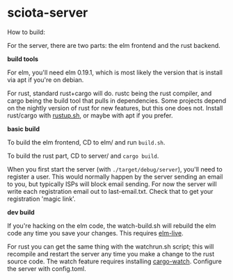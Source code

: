 # sciota-server

How to build:

For the server, there are two parts: the elm frontend and the rust backend.  

**build tools**

For elm, you'll need elm 0.19.1, which is most likely the version that is install via apt if you're on debian.  

For rust, standard rust+cargo will do.  rustc being the rust compiler, and cargo being the build tool that pulls in dependencies. Some projects depend on the nightly version of rust for new features, but this one does not.  Install rust/cargo with [rustup.sh](https://rustup.rs/), or maybe with apt if you prefer.

**basic build**

To build the elm frontend, CD to elm/ and run `build.sh`.  

To build the rust part, CD to server/ and `cargo build`.  

When you first start the server (with `./target/debug/server`), you'll need to register a user.  This would normally happen by the server sending an email to you, but typically ISPs will block email sending.  For now the server will write each registration email out to last-email.txt.  Check that to get your registration 'magic link'.

**dev build**

If you're hacking on the elm code, the watch-build.sh will rebuild the elm code any time you save your changes.  This requires [elm-live](https://www.elm-live.com/).

For rust you can get the same thing with the watchrun.sh script; this will recompile and restart the server any time you make a change to the rust source code.  The watch feature requires installing [cargo-watch](https://github.com/passcod/cargo-watch).  Configure the server with config.toml.

